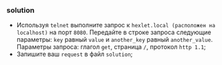 ### solution

-   Используя `telnet` выполните запрос к `hexlet.local (расположен на localhost)` на порт `8080`. Передайте в строке запроса следующие параметры: `key` равный `value` и `another_key` равный `another_value`. Параметры запроса: глагол `get`, страница `/`, протокол `http 1.1`;
-   Запишите ваш `request` в файл `solution`;